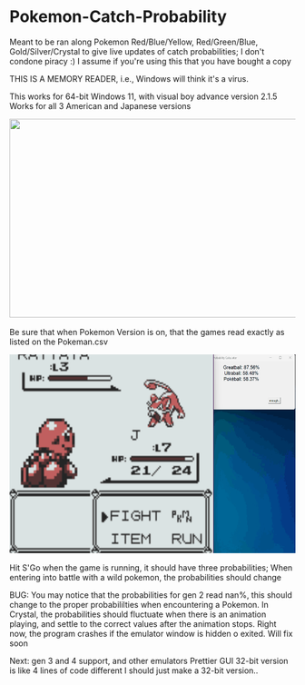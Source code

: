 # Pokemon-Catch-Probability
Meant to be ran along Pokemon Red/Blue/Yellow, Red/Green/Blue, Gold/Silver/Crystal to give live updates of catch probabilities;
I don't condone piracy :) I assume if you're using this that you have bought a copy

THIS IS A MEMORY READER, i.e., Windows will think it's a virus.

This works for 64-bit Windows 11, with visual boy advance version 2.1.5
Works for all 3 American and Japanese versions

<img src="gifs/Example.gif" width="600" height="350"/>

Be sure that when Pokemon Version is on, that the games read exactly as listed on the Pokeman.csv


<img src="gifs/it works.gif" width="650" height="350"/>


Hit S'Go when the game is running, it should have three probabilities;
When entering into battle with a wild pokemon, the probabilities should change

BUG: You may notice that the probabilities for gen 2 read nan%, this should change to the proper probabililties
when encountering a Pokemon. In Crystal, the probabilities should fluctuate when there is an animation playing, 
and settle to the correct values after the animation stops.
  Right now, the program crashes if the emulator window is hidden o exited. Will fix soon

Next:
gen 3 and 4 support, and other emulators
Prettier GUI
32-bit version is like 4 lines of code different I should just make a 32-bit version..
